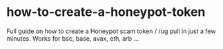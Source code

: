 # how-to-create-a-honeypot-token
Full guide on how to create a Honeypot scam token / rug pull in just a few minutes. Works for bsc, base, avax, eth, arb ...
